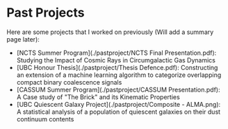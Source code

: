 # Past Projects

Here are some projects that I worked on previously (Will add a summary page later):

- [NCTS Summer Program](./pastproject/NCTS Final Presentation.pdf): Studying the Impact of Cosmic Rays in Circumgalactic Gas Dynamics
- [UBC Honour Thesis](./pastproject/Thesis Defence.pdf): Constructing an extension of a machine learning algorithm to categorize overlapping compact binary coalescence signals
- [CASSUM Summer Program](./pastproject/CASSUM Presentation.pdf): A Case study of "The Brick" and its Kinematic Properties
- [UBC Quiescent Galaxy Project](./pastproject/Composite - ALMA.png): A statistical analysis of a population of quiescent galaxies on their dust continuum contents
